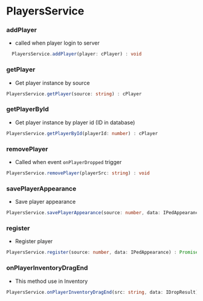 # PlayersService

### addPlayer

- called when player login to server

```ts
  PlayersService.addPlayer(player: cPlayer) : void
```

### getPlayer

- Get player instance by source

```ts
PlayersService.getPlayer(source: string) : cPlayer
```

### getPlayerById

- Get player instance by player id (ID in database)

```ts
PlayersService.getPlayerById(playerId: number) : cPlayer
```

### removePlayer

- Called when event `onPlayerDropped` trigger

```ts
PlayersService.removePlayer(playerSrc: string) : void
```

### savePlayerAppearance

- Save player appearance

```ts
PlayersService.savePlayerAppearance(source: number, data: IPedAppearance) : void
```

### register

- Register player

```ts
PlayersService.register(source: number, data: IPedAppearance) : Promise<IResponse>
```

### onPlayerInventoryDragEnd

- This method use in Inventory

```ts
PlayersService.onPlayerInventoryDragEnd(src: string, data: IDropResult) : Promise<IResponse>
```
